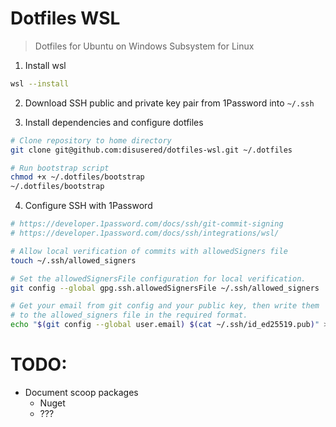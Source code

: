 # Dotfiles WSL

> Dotfiles for Ubuntu on Windows Subsystem for Linux

1. Install wsl
  ```sh
  wsl --install
  ```

2. Download SSH public and private key pair from 1Password into `~/.ssh`

3. Install dependencies and configure dotfiles
  ```sh
  # Clone repository to home directory
  git clone git@github.com:disusered/dotfiles-wsl.git ~/.dotfiles

  # Run bootstrap script
  chmod +x ~/.dotfiles/bootstrap
  ~/.dotfiles/bootstrap
  ```

4. Configure SSH with 1Password
  ```sh
  # https://developer.1password.com/docs/ssh/git-commit-signing
  # https://developer.1password.com/docs/ssh/integrations/wsl/

  # Allow local verification of commits with allowedSigners file
  touch ~/.ssh/allowed_signers

  # Set the allowedSignersFile configuration for local verification.
  git config --global gpg.ssh.allowedSignersFile ~/.ssh/allowed_signers

  # Get your email from git config and your public key, then write them
  # to the allowed_signers file in the required format.
  echo "$(git config --global user.email) $(cat ~/.ssh/id_ed25519.pub)" > ~/.ssh/allowed_signers
  ```


# TODO:

- Document scoop packages
  - Nuget
  - ???

